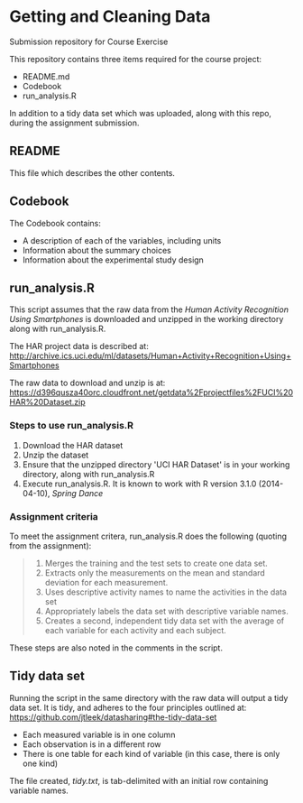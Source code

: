 # Getting and Cleaning Data
Submission repository for Course Exercise

This repository contains three items required for the course project:

* README.md
* Codebook
* run_analysis.R

In addition to a tidy data set which was uploaded, along with this repo, during the assignment submission.

## README

This file which describes the other contents.

## Codebook

The Codebook contains:

* A description of each of the variables, including units
* Information about the summary choices
* Information about the experimental study design

## run_analysis.R

This script assumes that the raw data from the _Human Activity Recognition
Using Smartphones_ is downloaded and unzipped in the working directory along
with run_analysis.R.

The HAR project data is described at:
http://archive.ics.uci.edu/ml/datasets/Human+Activity+Recognition+Using+Smartphones

The raw data to download and unzip is at:
https://d396qusza40orc.cloudfront.net/getdata%2Fprojectfiles%2FUCI%20HAR%20Dataset.zip

### Steps to use run_analysis.R

1. Download the HAR dataset
1. Unzip the dataset
1. Ensure that the unzipped directory 'UCI HAR Dataset' is in your working
   directory, along with run_analysis.R
1. Execute run_analysis.R. It is known to work with R version 3.1.0
   (2014-04-10), _Spring Dance_

### Assignment criteria

To meet the assignment critera, run_analysis.R does the following (quoting from
the assignment):

> 1. Merges the training and the test sets to create one data set.
> 1. Extracts only the measurements on the mean and standard deviation for each
>    measurement. 
> 1. Uses descriptive activity names to name the activities in the data set
> 1. Appropriately labels the data set with descriptive variable names. 
> 1. Creates a second, independent tidy data set with the average of each
>    variable for each activity and each subject. 

These steps are also noted in the comments in the script.

## Tidy data set

Running the script in the same directory with the raw data will output a tidy
data set.  It is tidy, and adheres to the four principles outlined at:
https://github.com/jtleek/datasharing#the-tidy-data-set

* Each measured variable is in one column
* Each observation is in a different row
* There is one table for each kind of variable (in this case, there is only one
  kind)

The file created, _tidy.txt_, is tab-delimited with an initial row containing
variable names.
